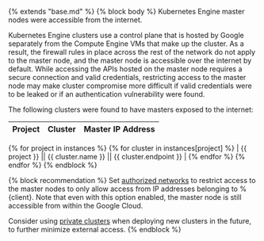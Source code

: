 {% extends "base.md" %}
{% block body %}
Kubernetes Engine master nodes were accessible from the internet.

Kubernetes Engine clusters use a control plane that is hosted by Google separately from the Compute Engine VMs that make up the cluster. As a result, the firewall rules in place across the rest of the network do not apply to the master node, and the master node is accessible over the internet by default. While accessing the APIs hosted on the master node requires a secure connection and valid credentials, restricting access to the master node may make cluster compromise more difficult if valid credentials were to be leaked or if an authentication vulnerability were found.

The following clusters were found to have masters exposed to the internet:

| Project | Cluster | Master IP Address |
|:--------|:--------|:------------------|
{% for project in instances %}
{% for cluster in instances[project] %}
| {{ project }} || {{ cluster.name }} || {{ cluster.endpoint }} |
{% endfor %}
{% endfor %}
{% endblock %}

{% block recommendation %}
Set [authorized networks](https://cloud.google.com/kubernetes-engine/docs/how-to/authorized-networks) to restrict access to the master nodes to only allow access from IP addresses belonging to %{client}. Note that even with this option enabled, the master node is still accessible from within the Google Cloud.

Consider using [private clusters](https://cloud.google.com/kubernetes-engine/docs/how-to/private-clusters) when deploying new clusters in the future, to further minimize external access.
{% endblock %}